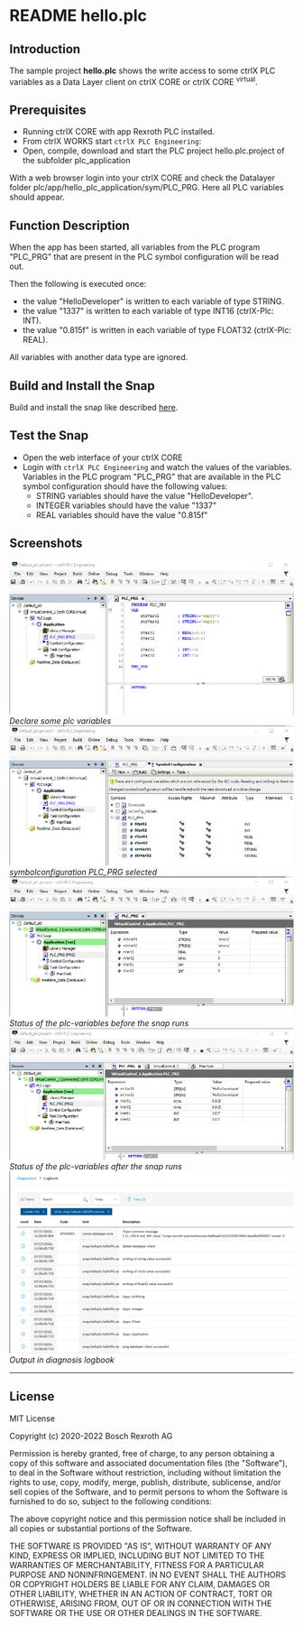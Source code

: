 # README hello.plc

## Introduction

The sample project __hello.plc__ shows the write access to some ctrlX PLC variables as a Data Layer client on ctrlX CORE or ctrlX CORE <sup>virtual</sup>.

## Prerequisites

* Running ctrlX CORE with app Rexroth PLC installed.
* From ctrlX WORKS start `ctrlX PLC Engineering`:
* Open, compile, download and start the PLC project hello.plc.project of the subfolder plc_application

With a web browser login into your ctrlX CORE and check the Datalayer folder plc/app/hello_plc_application/sym/PLC_PRG.
Here all PLC variables should appear.

## Function Description

When the app has been started, all variables from the PLC program "PLC_PRG" that are present in the PLC symbol configuration will be read out.

Then the following is executed once:

* the value "HelloDeveloper" is written to each variable of type STRING.
* the value "1337" is written to each variable of type INT16 (ctrlX-Plc: INT).
* the value "0.815f" is written in each variable of type FLOAT32 (ctrlX-Plc: REAL).

All variables with another data type are ignored.

## Build and Install the Snap

Build and install the snap like described [here](../README.md).

## Test the Snap

* Open the web interface of your ctrlX CORE
* Login with `ctrlX PLC Engineering` and watch the values of the variables. Variables in the PLC program "PLC_PRG" that are available in the PLC symbol configuration should have the following values:
    * STRING variables should have the value "HelloDeveloper".
    * INTEGER variables should have the value "1337"
    * REAL variables should have the value "0.815f"

## Screenshots

![Declare some plc variables](docs/images/hello.plc/hello.plc.declare.variables.offline.png)
_Declare some plc variables_
![Declare some plc variables](docs/images/hello.plc/hello.plc.symbolconfiguration.png)
_symbolconfiguration PLC_PRG selected_
![Status of the plc-variables before the snap runs](docs/images/hello.plc/hello.plc.status.variables.online.png)
_Status of the plc-variables before the snap runs_
![Status of the plc-variables after the snap runs](docs/images/hello.plc/hello.plc.status.variables.online2.png)
_Status of the plc-variables after the snap runs_
![Output in diagnosis logbook](docs/images/hello.plc/messages.in.logbook.png)
_Output in diagnosis logbook_

___

## License

MIT License

Copyright (c) 2020-2022 Bosch Rexroth AG

Permission is hereby granted, free of charge, to any person obtaining a copy
of this software and associated documentation files (the "Software"), to deal
in the Software without restriction, including without limitation the rights
to use, copy, modify, merge, publish, distribute, sublicense, and/or sell
copies of the Software, and to permit persons to whom the Software is
furnished to do so, subject to the following conditions:

The above copyright notice and this permission notice shall be included in all
copies or substantial portions of the Software.

THE SOFTWARE IS PROVIDED "AS IS", WITHOUT WARRANTY OF ANY KIND, EXPRESS OR
IMPLIED, INCLUDING BUT NOT LIMITED TO THE WARRANTIES OF MERCHANTABILITY,
FITNESS FOR A PARTICULAR PURPOSE AND NONINFRINGEMENT. IN NO EVENT SHALL THE
AUTHORS OR COPYRIGHT HOLDERS BE LIABLE FOR ANY CLAIM, DAMAGES OR OTHER
LIABILITY, WHETHER IN AN ACTION OF CONTRACT, TORT OR OTHERWISE, ARISING FROM,
OUT OF OR IN CONNECTION WITH THE SOFTWARE OR THE USE OR OTHER DEALINGS IN THE
SOFTWARE.